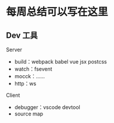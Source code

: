 # 每周总结可以写在这里

## Dev 工具

Server
- build：webpack babel vue jsx postcss
- watch：fsevent
- mocck：……
- http：ws

Client
- debugger：vscode devtool
- source map

